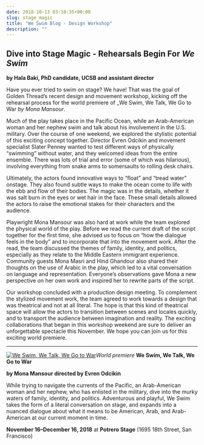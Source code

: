 ```yaml
---
date: 2018-10-13 03:10:35+00:00
slug: stage_magic
title: "We Swim Blog - Design Workshop"
description: ""
---
```


## Dive into Stage Magic - Rehearsals Begin For _We Swim_

**by Hala Baki, PhD candidate, UCSB and assistant director**

Have you ever tried to swim on stage? We have! That was the goal of Golden Thread’s recent design and movement workshop, kicking off the rehearsal process for the world premiere of _We Swim, We Talk, We Go to War _by Mona Mansour_.

Much of the play takes place in the Pacific Ocean, while an Arab-American woman and her nephew swim and talk about his involvement in the U.S. military. Over the course of one weekend, we explored the stylistic potential of this exciting concept together. Director Evren Odcikin and movement specialist Slater Penney wanted to test different ways of physically “swimming” without water, and they welcomed ideas from the entire ensemble. There was lots of trial and error (some of which was hilarious), involving everything from snake arms to somersaults to rolling desk chairs.

Ultimately, the actors found innovative ways to “float” and “tread water” onstage. They also found subtle ways to make the ocean come to life with the ebb and flow of their bodies. The magic was in the details, whether it was salt burn in the eyes or wet hair in the face. These small details allowed the actors to raise the emotional stakes for their characters and the audience.

Playwright Mona Mansour was also hard at work while the team explored the physical world of the play. Before we read the current draft of the script together for the first time, she advised us to focus on “how the dialogue feels in the body” and to incorporate that into the movement work. After the read, the team discussed the themes of family, identity, and politics, especially as they relate to the Middle Eastern immigrant experience. Community guests Mona Masri and Hind Ghandour also shared their thoughts on the use of Arabic in the play, which led to a vital conversation on language and representation. Everyone’s observations gave Mona a new perspective on her own work and inspired her to rewrite parts of the script.

Our workshop concluded with a production design meeting. To complement the stylized movement work, the team agreed to work towards a design that was theatrical and not at all literal. The hope is that this kind of theatrical space will allow the actors to transition between scenes and locales quickly, and to transport the audience between imagination and reality. The exciting collaborations that began in this workshop weekend are sure to deliver an unforgettable spectacle this November. We hope you can join us for this exciting world premiere.


* * *



[![We Swim, We Talk, We Go to War](/img/archive/2018/10/WeSwim-300x300.jpg)](..)_World premiere_
**We Swim, We Talk, We Go to War**

**by Mona Mansour
directed by Evren Odcikin**

While trying to navigate the currents of the Pacific, an Arab-American woman and her nephew, who has enlisted in the military, dive into the murky waters of family, identity, and politics. Adventurous and playful, We Swim takes the form of a literal conversation on stage, and expands into a nuanced dialogue about what it means to be American, Arab, and Arab-American at our current moment in time. 

**November 16–December 16, 2018**
at **Potrero Stage** (1695 18th Street, San Francisco)
